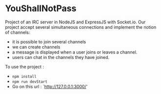 # YouShallNotPass

Project of an IRC server in NodeJS and ExpressJS with Socket.io. Our project accept several simultaneous connections and implement the notion of channels:

- it is possible to join several channels
- we can create channels
- a message is displayed when a user joins or leaves a channel.
- users can chat in the channels they have joined.

To use the project :

- `npm install`
- `npm run devStart`
- Go on this url : `http://127.0.0.1:3000/'
